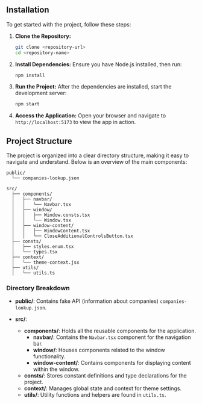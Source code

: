 ## Installation

To get started with the project, follow these steps:

1. **Clone the Repository:**

   ```bash
   git clone <repository-url>
   cd <repository-name>
   ```

2. **Install Dependencies:**
   Ensure you have Node.js installed, then run:

   ```bash
   npm install
   ```

3. **Run the Project:**
   After the dependencies are installed, start the development server:

   ```bash
   npm start
   ```

4. **Access the Application:**
   Open your browser and navigate to `http://localhost:5173` to view the app in action.

## Project Structure

The project is organized into a clear directory structure, making it easy to navigate and understand. Below is an overview of the main components:

```
public/
  └── companies-lookup.json

src/
  ├── components/
  │   ├── navbar/
  │   │   └── Navbar.tsx
  │   ├── window/
  │   │   ├── Window.consts.tsx
  │   │   └── Window.tsx
  │   ├── window-content/
  │   │   ├── WindowContent.tsx
  │   │   └── CloseAdditionalControlsButton.tsx
  ├── consts/
  │   ├── styles.enum.tsx
  │   └── types.tsx
  ├── context/
  │   └── theme-context.jsx
  ├── utils/
  │   └── utils.ts
```

### Directory Breakdown

- **public/**: Contains fake API (information about companies) `companies-lookup.json`.

- **src/**:
  - **components/**: Holds all the reusable components for the application.
    - **navbar/**: Contains the `Navbar.tsx` component for the navigation bar.
    - **window/**: Houses components related to the window functionality.
    - **window-content/**: Contains components for displaying content within the window.
  - **consts/**: Stores constant definitions and type declarations for the project.
  - **context/**: Manages global state and context for theme settings.
  - **utils/**: Utility functions and helpers are found in `utils.ts`.
